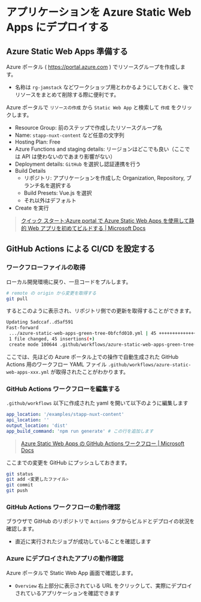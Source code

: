 # アプリケーションを Azure Static Web Apps にデプロイする

## Azure Static Web Apps 準備する

Azure ポータル ( https://portal.azure.com ) でリソースグループを作成します。

- 名称は `rg-jamstack` などワークショップ用とわかるようにしておくと、後でリソースをまとめて削除する際に便利です。

Azure ポータルで `リソースの作成` から `Static Web App` と検索して `作成` をクリックします。

- Resource Group: 前のステップで作成したリソースグループ名
- Name: `stapp-nuxt-content` など任意の文字列
- Hosting Plan: Free
- Azure Functions and staging details: リージョンはどこでも良い（ここでは API は使わないのであまり影響がない）
- Deployment details: `GitHub` を選択し認証連携を行う
- Build Details
  - リポジトリ: アプリケーションを作成した Organization, Repository, ブランチ名を選択する
  - Build Presets: Vue.js を選択
  - それ以外はデフォルト
- Create を実行

> [クイック スタート:Azure portal で Azure Static Web Apps を使用して静的 Web アプリを初めてビルドする | Microsoft Docs](https://docs.microsoft.com/ja-jp/azure/static-web-apps/get-started-portal?tabs=vanilla-javascript)

## GitHub Actions による CI/CD を設定する

### ワークフローファイルの取得

ローカル開発環境に戻り、一旦コードをプルします。

```sh
# remote の origin から変更を取得する
git pull
```

するとこのように表示され、リポジトリ側での更新を取得することができます。

```sh
Updating 5adccaf..d5af591
Fast-forward
 .../azure-static-web-apps-green-tree-0bfcfd010.yml | 45 ++++++++++++++++++++++
 1 file changed, 45 insertions(+)
 create mode 100644 .github/workflows/azure-static-web-apps-green-tree-0bfcfd010.yml
```

ここでは、先ほどの Azure ポータル上での操作で自動生成された GitHub Actions 用のワークフロー YAML ファイル `.github/workflows/azure-static-web-apps-xxx.yml` が取得されたことがわかります。

### GitHub Actions ワークフローを編集する

`.github/workflows` 以下に作成された yaml を開いて以下のように編集します

```yaml
app_location: '/examples/stapp-nuxt-content'
api_location: ''
output_location: 'dist'
app_build_command: 'npm run generate' # この行を追加します
```

> [Azure Static Web Apps の GitHub Actions ワークフロー | Microsoft Docs](https://docs.microsoft.com/ja-jp/azure/static-web-apps/github-actions-workflow)

ここまでの変更を GitHub にプッシュしておきます。

```sh
git status
git add <変更したファイル>
git commit
git push
```

### GitHub Actions ワークフローの動作確認

ブラウザで GitHub のリポジトリで `Actions` タブからビルドとデプロイの状況を確認します。

- 直近に実行されたジョブが成功していることを確認します

### Azure にデプロイされたアプリの動作確認

Azure ポータルで Static Web App 画面で確認します。

- `Overview` 右上部分に表示されている URL をクリックして、実際にデプロイされているアプリケーションを確認できます
